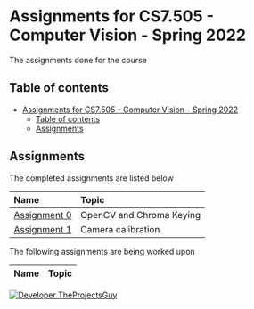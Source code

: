 # Assignments for CS7.505 - Computer Vision - Spring 2022

The assignments done for the course

## Table of contents

- [Assignments for CS7.505 - Computer Vision - Spring 2022](#assignments-for-cs7505---computer-vision---spring-2022)
    - [Table of contents](#table-of-contents)
    - [Assignments](#assignments)

## Assignments

The completed assignments are listed below

| Name | Topic |
| :--- | :--- |
| [Assignment 0](./Assignment%200/README.md) | OpenCV and Chroma Keying |
| [Assignment 1](./Assignment%201/README.md) | Camera calibration |

The following assignments are being worked upon

| Name | Topic |
| :--- | :--- |

[![Developer TheProjectsGuy][dev-shield]][dev-profile-link]

[dev-shield]: https://img.shields.io/badge/Developer-TheProjectsGuy-blue
[dev-profile-link]: https://github.com/TheProjectsGuy
